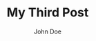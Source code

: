 ---
layout: ../../layouts/MarkdownPostLayout.astro
title: 'My Third Post'
pubDate: 2024-03-12
description: 'This is the third post of my new Astro blog.'
author: 'John Doe'
image:
    url: 'https://docs.astro.build/assets/full-logo-light.png'
    alt: 'The full Astro logo.'
tags: ["astro", "blogging", "learning astro"]
---